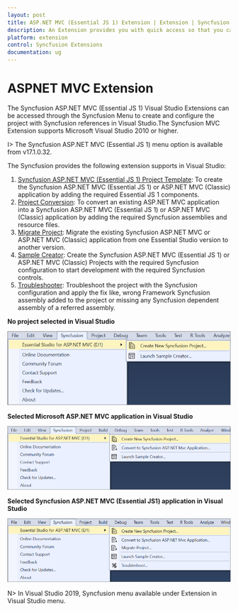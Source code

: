 ```yaml
---
layout: post
title: ASP.NET MVC (Essential JS 1) Extension | Extension | Syncfusion
description: An Extension provides you with quick access so that you can create or configure the Syncfusion ASP.NET MVC projects along with Essential JS 1 components
platform: extension
control: Syncfusion Extensions
documentation: ug
---
```


# ASPNET MVC Extension

The Syncfusion ASP.NET MVC (Essential JS 1) Visual Studio Extensions can be accessed through the Syncfusion Menu to create and configure the project with Syncfusion references in Visual Studio.The Syncfusion MVC Extension supports Microsoft Visual Studio 2010 or higher.

I> The Syncfusion ASP.NET MVC (Essential JS 1) menu option is available from v17.1.0.32.

The Syncfusion provides the following extension supports in Visual Studio:

1.	[Syncfusion ASP.NET MVC (Essential JS 1) Project Template](https://help.syncfusion.com/extension/aspnet-mvc-extension/syncfusion-project-templates): To create the Syncfusion ASP.NET MVC (Essential JS 1) or ASP.NET MVC (Classic) application by adding the required Essential JS 1 components.
2.	[Project Conversion](https://help.syncfusion.com/extension/aspnet-mvc-extension/project-conversion): To convert an existing ASP.NET MVC application into a Syncfusion ASP.NET MVC (Essential JS 1) or ASP.NET MVC (Classic) application by adding the required Syncfusion assemblies and resource files.
3.	[Migrate Project](https://help.syncfusion.com/extension/aspnet-mvc-extension/project-migration): Migrate the existing Syncfusion ASP.NET MVC or ASP.NET MVC (Classic) application from one Essential Studio version to another version.
4.	[Sample Creator](https://help.syncfusion.com/extension/aspnet-mvc-extension/sample-creator): Create the Syncfusion ASP.NET MVC (Essential JS 1) or ASP.NET MVC (Classic) Projects with the required Syncfusion configuration to start development with the required Syncfusion controls.
5.	[Troubleshooter](https://help.syncfusion.com/extension/syncfusion-troubleshooter/syncfusion-troubleshooter): Troubleshoot the project with the Syncfusion configuration and apply the fix like, wrong Framework Syncfusion assembly added to the project or missing any Syncfusion dependent assembly of a referred assembly.

**No project selected in Visual Studio**

![Syncfusion Menu when No project selected in Visual Studio](Overview-images/Syncfusion_Menu_OverView1.png)

**Selected Microsoft ASP.NET MVC application in Visual Studio**

![Syncfusion Menu when Selected Microsoft ASP.NET MVC application in Visual Studio](Overview-images/Syncfusion_Menu_OverView2.png)

**Selected Syncfusion ASP.NET MVC (Essential JS1) application in Visual Studio**

![Syncfusion Menu when Selected Synfusion ASP.NET MVC EJ1 application in Visual Studio](Overview-images/Syncfusion_Menu_OverView3.png)

N> In Visual Studio 2019, Syncfusion menu available under Extension in Visual Studio menu.





